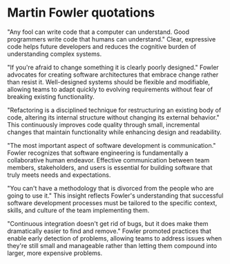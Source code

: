 # Martin Fowler quotations

"Any fool can write code that a computer can understand. Good programmers write code that humans can understand." Clear, expressive code helps future developers and reduces the cognitive burden of understanding complex systems.

"If you're afraid to change something it is clearly poorly designed." Fowler advocates for creating software architectures that embrace change rather than resist it. Well-designed systems should be flexible and modifiable, allowing teams to adapt quickly to evolving requirements without fear of breaking existing functionality.

"Refactoring is a disciplined technique for restructuring an existing body of code, altering its internal structure without changing its external behavior." This continuously improves code quality through small, incremental changes that maintain functionality while enhancing design and readability.

"The most important aspect of software development is communication." Fowler recognizes that software engineering is fundamentally a collaborative human endeavor. Effective communication between team members, stakeholders, and users is essential for building software that truly meets needs and expectations.

"You can't have a methodology that is divorced from the people who are going to use it." This insight reflects Fowler's understanding that successful software development processes must be tailored to the specific context, skills, and culture of the team implementing them.

"Continuous integration doesn't get rid of bugs, but it does make them dramatically easier to find and remove." Fowler promoted practices that enable early detection of problems, allowing teams to address issues when they're still small and manageable rather than letting them compound into larger, more expensive problems.
